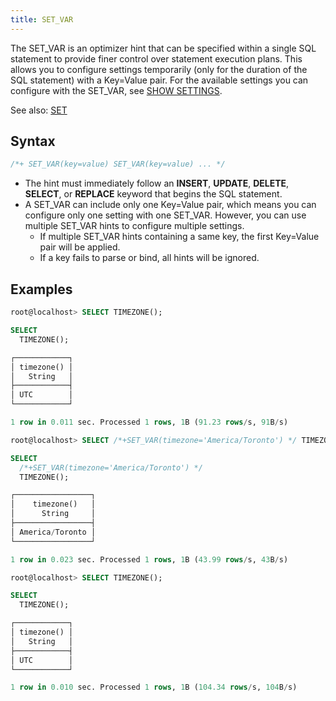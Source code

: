 ```yaml
---
title: SET_VAR
---
```


The SET_VAR is an optimizer hint that can be specified within a single SQL statement to provide finer control over statement execution plans. This allows you to configure settings temporarily (only for the duration of the SQL statement) with a Key=Value pair. For the available settings you can configure with the SET_VAR, see [SHOW SETTINGS](../40-show/show-settings.md).

See also: [SET](01-set-global.md)

## Syntax

```sql
/*+ SET_VAR(key=value) SET_VAR(key=value) ... */
```

- The hint must immediately follow an **INSERT**, **UPDATE**, **DELETE**, **SELECT**, or **REPLACE** keyword that begins the SQL statement.
- A SET_VAR can include only one Key=Value pair, which means you can configure only one setting with one SET_VAR. However, you can use multiple SET_VAR hints to configure multiple settings.
    - If multiple SET_VAR hints containing a same key, the first Key=Value pair will be applied.
    - If a key fails to parse or bind, all hints will be ignored.

## Examples

```sql
root@localhost> SELECT TIMEZONE();

SELECT
  TIMEZONE();

┌────────────┐
│ timezone() │
│   String   │
├────────────┤
│ UTC        │
└────────────┘

1 row in 0.011 sec. Processed 1 rows, 1B (91.23 rows/s, 91B/s)

root@localhost> SELECT /*+SET_VAR(timezone='America/Toronto') */ TIMEZONE();

SELECT
  /*+SET_VAR(timezone='America/Toronto') */
  TIMEZONE();

┌─────────────────┐
│    timezone()   │
│      String     │
├─────────────────┤
│ America/Toronto │
└─────────────────┘

1 row in 0.023 sec. Processed 1 rows, 1B (43.99 rows/s, 43B/s)

root@localhost> SELECT TIMEZONE();

SELECT
  TIMEZONE();

┌────────────┐
│ timezone() │
│   String   │
├────────────┤
│ UTC        │
└────────────┘

1 row in 0.010 sec. Processed 1 rows, 1B (104.34 rows/s, 104B/s)
```
